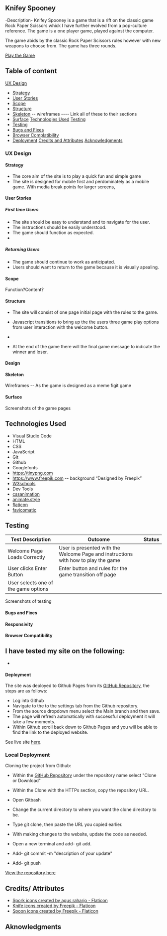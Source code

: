 ## Knifey Spooney

-Description-
Knifey Spooney is a game that is a rift on the classic game Rock Paper Scissors whick I have further evolved from a pop-culture reference. The game is a one player game, played against the computer.

The game abids by the classic Rock Paper Scissors rules however with new weapons to choose from. The game has three rounds. 

[Play the Game]()

## Table of content
[UX Design](#UX-Design)
- [Strategy](#Strategy) 
- [User Stories](#User-Stories) 
- [Scope](#Scope)
- [Structure](#Structure)
- [Skeleton](#Skeleton)  -- wireframes ---- Link all of these to their sections
- [Surface](#Surface) 
[Technologies Used](#Technologies-Used)
[Testing](#Testing) 
- [Testing](#Testing) 
- [Bugs and Fixes](#Bugs-and-Fixes)
- [Browser Complatibility](#Browser-Complatibility )
- [Deployment](#Deployment)
[Credits and Attributes](#Credits-and-Attributes)
[Acknowledgments](#Acknowledgments)

### UX Design
#### Strategy

* The core aim of the site is to play a quick fun and simple game
* The site is designed for mobile first and perdominately as a mobile game. With media break points for larger screens, 

#### User Stories
##### First time Users
- The site should be easy to understand and to navigate for the user.
- The instructions should be easily understood.
- The game should function as expected.
- 
##### Returning Users
- The game should continue to work as anticipated.
- Users should want to return to the game because it is visually apealing.

#### Scope
Function?Content?
#### Structure
* The site will consist of one page initial page with the rules to the game. 
* Javascript transitions to bring up the the users three game play options from user interaction with the welcome button.
* 

* At the end of the game there will the final game message to indicate the winner and loser.

#### Design
#### Skeleton

Wireframes -- As the game is designed as a meme figit game 

#### Surface 

Screenshots of the game pages

## Technologies Used
- Visual Studio Code
- HTML
- CSS
- JavaScript
- Git 
- Github
- Googlefonts 
- https://tinypng.com 
- https://www.freepik.com -- background “Designed by Freepik”
- [W3schools](https://www.w3schools.com) 
- Dev Tools
- [cssanimation](https://cssanimation.io/)
- [animate.style](https://animate.style/)
- [flaticon](https://www.flaticon.com/)
- [favicomatic](https://favicomatic.com/done)

## Testing

| Test Description | Outcome | Status |
|---  | --- | --- |
| Welcome Page Loads Correctly | User is presented with the Welcome Page and instructions with how to play the game | |
| User clicks Enter Button | Enter button and rules for the game transition off page| |
| User selects one of the game options | 

Screenshots of testing

#### Bugs and Fixes

#### Responsivity 


#### Browser Compatibility 
I have tested my site on the following: 
- 
- 

#### Deployment
The site was deployed to Github Pages from its [GitHub Repository](), the steps are as follows:
- Log into Github
- Navigate to the to the settings tab from the Github repository.
- From the source dropdown menu select the Main branch and then save.
- The page will refresh automatically with successful deployment it will take a few moments.
- Within Github scroll back down to Github Pages and you will be able to find the link to the deployed website.


See live site [here](). 

### Local Deployment

Cloning the project from Github:
- Within the [GitHub Repository]() under the repository name select "Clone or Download"
- Within the Clone with the HTTPs section, copy the repository URL.
- Open Gitbash
- Change the current directory to where you want the clone directory to be.
- Type git clone, then paste the URL you copied earlier.

- With making changes to the website, update the code as needed.
- Open a new terminal and add- git add. 
- Add- git commit -m "description of your update"
- Add- git push


[View the repository here]()

## Credits/ Attributes

- <a href="https://www.flaticon.com/free-icons/spork" title="spork icons">Spork icons created by agus raharjo - Flaticon</a> 
- <a href="https://www.flaticon.com/free-icons/knife" title="knife icons">Knife icons created by Freepik - Flaticon</a> 
- <a href="https://www.flaticon.com/free-icons/spoon" title="spoon icons">Spoon icons created by Freepik - Flaticon</a> 

## Aknowledgments

